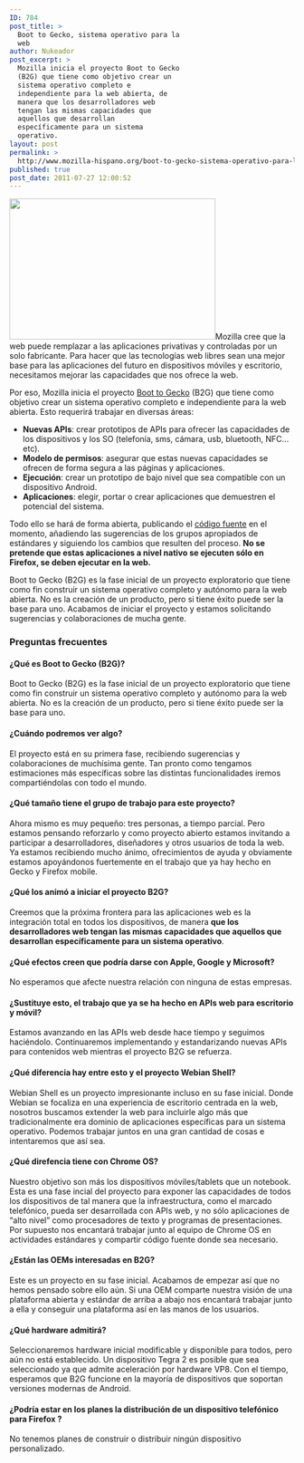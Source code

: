 ```yaml
---
ID: 784
post_title: >
  Boot to Gecko, sistema operativo para la
  web
author: Nukeador
post_excerpt: >
  Mozilla inicia el proyecto Boot to Gecko
  (B2G) que tiene como objetivo crear un
  sistema operativo completo e
  independiente para la web abierta, de
  manera que los desarrolladores web
  tengan las mismas capacidades que
  aquellos que desarrollan
  específicamente para un sistema
  operativo.
layout: post
permalink: >
  http://www.mozilla-hispano.org/boot-to-gecko-sistema-operativo-para-la-web/
published: true
post_date: 2011-07-27 12:00:52
---
```

<p><img class="aligncenter size-full wp-image-4701" title="app web" src="http://www.mozilla-hispano.org/wp-content/uploads/app-web.png" alt="" width="364" height="249" />Mozilla cree que la web puede remplazar a las aplicaciones privativas y controladas por un solo fabricante. Para hacer que las tecnologías web libres sean una mejor base para las aplicaciones del futuro en dispositivos móviles y escritorio, necesitamos mejorar las capacidades que nos ofrece la web.</p>
<p>Por eso, Mozilla inicia el proyecto <a href="http://wiki.mozilla.org/B2G">Boot to Gecko</a> (B2G) que tiene como objetivo crear un sistema operativo completo e independiente para la web abierta. Esto requerirá trabajar en diversas áreas:</p>
<ul>
<li><strong>Nuevas APIs</strong>: crear prototipos de APIs para ofrecer las capacidades de los dispositivos y los SO (telefonía, sms, cámara, usb, bluetooth, NFC&#8230;etc).</li>
<li><strong>Modelo de permisos</strong>: asegurar que estas nuevas capacidades se ofrecen de forma segura a las páginas y aplicaciones.</li>
<li><strong>Ejecución</strong>: crear un prototipo de bajo nivel que sea compatible con un dispositivo Android.</li>
<li><strong>Aplicaciones</strong>: elegir, portar o crear aplicaciones que demuestren el potencial del sistema.</li>
</ul>
<p>Todo ello se hará de forma abierta, publicando el <a href="http://github.com/andreasgal/B2G">código fuente</a> en el momento, añadiendo las sugerencias de los grupos apropiados de estándares y siguiendo los cambios que resulten del proceso. <strong>No se pretende que estas aplicaciones a nivel nativo se ejecuten sólo en Firefox, se deben ejecutar en la web.</strong></p>
<p>Boot to Gecko (B2G) es la fase inicial de un proyecto exploratorio que tiene como fin construir un sistema operativo completo y autónomo para la web abierta. No es la creación de un producto, pero si tiene éxito puede ser la base para uno. Acabamos de iniciar el proyecto y estamos solicitando sugerencias y colaboraciones de mucha gente.</p>
<h3>Preguntas frecuentes</h3>
<h4>¿Qué es Boot to Gecko (B2G)?</h4>
<p>Boot to Gecko (B2G) es la fase inicial de un proyecto exploratorio que tiene como fin construir un sistema operativo completo y autónomo para la web abierta. No es la creación de un producto, pero si tiene éxito puede ser la base para uno.</p>
<h4>¿Cuándo podremos ver algo?</h4>
<p>El proyecto está en su primera fase, recibiendo sugerencias y colaboraciones de muchísima gente. Tan pronto como tengamos estimaciones más específicas sobre las distintas funcionalidades iremos compartiéndolas con todo el mundo.</p>
<h4>¿Qué tamaño tiene el grupo de trabajo para este proyecto?</h4>
<p>Ahora mismo es muy pequeño: tres personas, a tiempo parcial. Pero estamos pensando reforzarlo y como proyecto abierto estamos invitando a participar a desarrolladores, diseñadores y otros usuarios de toda la web. Ya estamos recibiendo mucho ánimo, ofrecimientos de ayuda y obviamente estamos apoyándonos fuertemente en el trabajo que ya hay hecho en Gecko y Firefox mobile.</p>
<h4>¿Qué los animó a iniciar el proyecto B2G?</h4>
<p>Creemos que la próxima frontera para las aplicaciones web es la integración total en todos los dispositivos, de manera <strong>que los desarrolladores web tengan las mismas capacidades que aquellos que desarrollan específicamente para un sistema operativo</strong>.</p>
<h4>¿Qué efectos creen que podría darse con Apple, Google y Microsoft?</h4>
<p>No esperamos que afecte nuestra relación con ninguna de estas empresas.</p>
<h4>¿Sustituye esto, el trabajo que ya se ha hecho en APIs web para escritorio y móvil?</h4>
<p>Estamos avanzando en las APIs web desde hace tiempo y seguimos haciéndolo. Continuaremos implementando y estandarizando nuevas APIs para contenidos web mientras el proyecto B2G se refuerza.</p>
<h4>¿Qué diferencia hay entre esto y el proyecto Webian Shell?</h4>
<p>Webian Shell es un proyecto impresionante incluso en su fase inicial. Donde Webian se focaliza en una experiencia de escritorio centrada en la web, nosotros buscamos extender la web para incluirle algo más que tradicionalmente era dominio de aplicaciones específicas para un sistema operativo. Podemos trabajar juntos en una gran cantidad de cosas e intentaremos que así sea.</p>
<h4>¿Qué direfencia tiene con Chrome OS?</h4>
<p>Nuestro objetivo son más los dispositivos móviles/tablets que un notebook. Esta es una fase incial del proyecto para exponer las capacidades de todos los dispositivos de tal manera que la infraestructura, como el marcado telefónico, pueda ser desarrollada con APIs web, y no sólo aplicaciones de “alto nivel” como procesadores de texto y programas de presentaciones. Por supuesto nos encantará trabajar junto al equipo de Chrome OS en actividades estándares y compartir código fuente donde sea necesario.</p>
<h4>¿Están las OEMs interesadas en B2G?</h4>
<p>Este es un proyecto en su fase inicial. Acabamos de empezar así que no hemos pensado sobre ello aún. Si una OEM comparte nuestra visión de una plataforma abierta y estándar de arriba a abajo nos encantará trabajar junto a ella y conseguir una plataforma así en las manos de los usuarios.</p>
<h4>¿Qué hardware admitirá?</h4>
<p>Seleccionaremos hardware inicial modificable y disponible para todos, pero aún no está establecido. Un dispositivo Tegra 2 es posible que sea seleccionado ya que admite aceleración por hardware VP8. Con el tiempo, esperamos que B2G funcione en la mayoría de dispositivos que soportan versiones modernas de Android.</p>
<h4>¿Podría estar en los planes la distribución de un dispositivo telefónico para Firefox ?</h4>
<p>No tenemos planes de construir o distribuir ningún dispositivo personalizado.</p>